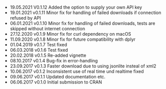 - 19.05.2021 V0.1.12 Added the option to supply your own API key
- 19.01.2021 v0.1.11 Minor fix for handling of failed downloads if connection refused by API
- 06.01.2021 v0.1.10 Minor fix for handling of failed downloads, tests are skipped without internet connection
- 27.12.2020 v0.1.9 Minor fix for curl dependency on macOS
- 11.09.2020 v0.1.8 Minor fix for future compatibility with dplyr
- 01.04.2019 v0.1.7 Test fixed
- 06.03.2018 v0.1.6 Test fixed
- 20.02.2018 v0.1.5 Re-added vignette
- 08.10.2017 v0.1.4 Bug-fix in error-handling
- 23.09.2017 v0.1.3 Faster download due to using jsonlite insteal of xml2
- 10.06.2017 v0.1.2 Inconsistent use of real time und realtime fixed
- 09.06.2017 v0.1.1 Updated documentation etc.
- 06.06.2017 v0.1.0 Initial submission to CRAN
